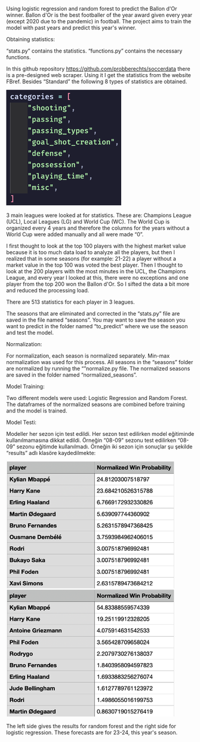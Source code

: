 Using logistic regression and random forest to predict the Ballon d'Or winner. Ballon d'Or is the best footballer of the year award given every year (except 2020 due to the pandemic) in football. The project aims to train the model with past years and predict this year's winner. 

Obtaining statistics: 

“stats.py” contains the statistics. “functions.py” contains the necessary functions. 

In this github repository https://github.com/probberechts/soccerdata there is a pre-designed web scraper. Using it I get the statistics from the website FBref. Besides “Standard” the following 8 types of statistics are obtained.

![Categories](https://github.com/nebulut/ballondor_prediction/blob/main/categories.png)

3 main leagues were looked at for statistics. These are: Champions League (UCL), Local Leagues (LG) and World Cup (WC). The World Cup is organized every 4 years and therefore the columns for the years without a World Cup were added manually and all were made “0”. 

I first thought to look at the top 100 players with the highest market value because it is too much data load to analyze all the players, but then I realized that in some seasons (for example: 21-22) a player without a market value in the top 100 was voted the best player. Then I thought to look at the 200 players with the most minutes in the UCL, the Champions League, and every year I looked at this, there were no exceptions and one player from the top 200 won the Ballon d'Or. So I sifted the data a bit more and reduced the processing load. 

There are 513 statistics for each player in 3 leagues. 

The seasons that are eliminated and corrected in the “stats.py” file are saved in the file named “seasons”. You may want to save the season you want to predict in the folder named “to_predict” where we use the season and test the model. 

Normalization: 

For normalization, each season is normalized separately. Min-max normalization was used for this process. All seasons in the “seasons” folder are normalized by running the “”normalize.py file. The normalized seasons are saved in the folder named “normalized_seasons”. 

Model Training: 

Two different models were used: Logistic Regression and Random Forest. The dataframes of the normalized seasons are combined before training and the model is trained. 

Model Testi: 

Modeller her sezon için test edildi. Her sezon test edilirken model eğitiminde kullanılmamasına dikkat edildi. Örneğin “08-09" sezonu test edilirken “08-09” sezonu eğitimde kullanılmadı. Örneğin iki sezon için sonuçlar şu şekilde “results” adlı klasöre kaydedilmekte:

![Random Forest Results 23-24](https://github.com/nebulut/ballondor_prediction/blob/main/rf.png) ![Logistic Regression Results 23-24](https://github.com/nebulut/ballondor_prediction/blob/main/lr.png)

The left side gives the results for random forest and the right side for logistic regression. These forecasts are for 23-24, this year's season. 

